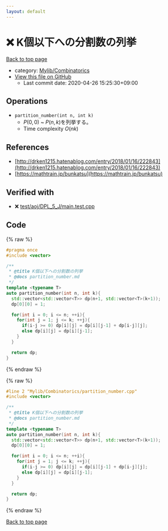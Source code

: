 ```yaml
---
layout: default
---
```


<!-- mathjax config similar to math.stackexchange -->
<script type="text/javascript" async
  src="https://cdnjs.cloudflare.com/ajax/libs/mathjax/2.7.5/MathJax.js?config=TeX-MML-AM_CHTML">
</script>
<script type="text/x-mathjax-config">
  MathJax.Hub.Config({
    TeX: { equationNumbers: { autoNumber: "AMS" }},
    tex2jax: {
      inlineMath: [ ['$','$'] ],
      processEscapes: true
    },
    "HTML-CSS": { matchFontHeight: false },
    displayAlign: "left",
    displayIndent: "2em"
  });
</script>

<script type="text/javascript" src="https://cdnjs.cloudflare.com/ajax/libs/jquery/3.4.1/jquery.min.js"></script>
<script src="https://cdn.jsdelivr.net/npm/jquery-balloon-js@1.1.2/jquery.balloon.min.js" integrity="sha256-ZEYs9VrgAeNuPvs15E39OsyOJaIkXEEt10fzxJ20+2I=" crossorigin="anonymous"></script>
<script type="text/javascript" src="../../../assets/js/copy-button.js"></script>
<link rel="stylesheet" href="../../../assets/css/copy-button.css" />


# :x: K個以下への分割数の列挙

<a href="../../../index.html">Back to top page</a>

* category: <a href="../../../index.html#8fcb53b240254087f9d87015c4533bd0">Mylib/Combinatorics</a>
* <a href="{{ site.github.repository_url }}/blob/master/Mylib/Combinatorics/partition_number.cpp">View this file on GitHub</a>
    - Last commit date: 2020-04-26 15:25:30+09:00




## Operations

- `partition_number(int n, int k)`
	- $P(0,0)$ ~ $P(n,k)$を列挙する。
	- Time complexity $O(nk)$

## References

- [http://drken1215.hatenablog.com/entry/2018/01/16/222843](http://drken1215.hatenablog.com/entry/2018/01/16/222843)
- [https://mathtrain.jp/bunkatsu](https://mathtrain.jp/bunkatsu)


## Verified with

* :x: <a href="../../../verify/test/aoj/DPL_5_J/main.test.cpp.html">test/aoj/DPL_5_J/main.test.cpp</a>


## Code

<a id="unbundled"></a>
{% raw %}
```cpp
#pragma once
#include <vector>

/**
 * @title K個以下への分割数の列挙
 * @docs partition_number.md
 */
template <typename T>
auto partition_number(int n, int k){
  std::vector<std::vector<T>> dp(n+1, std::vector<T>(k+1));
  dp[0][0] = 1;

  for(int i = 0; i <= n; ++i){
    for(int j = 1; j <= k; ++j){
      if(i-j >= 0) dp[i][j] = dp[i][j-1] + dp[i-j][j];
      else dp[i][j] = dp[i][j-1];
    }
  }

  return dp;
}

```
{% endraw %}

<a id="bundled"></a>
{% raw %}
```cpp
#line 2 "Mylib/Combinatorics/partition_number.cpp"
#include <vector>

/**
 * @title K個以下への分割数の列挙
 * @docs partition_number.md
 */
template <typename T>
auto partition_number(int n, int k){
  std::vector<std::vector<T>> dp(n+1, std::vector<T>(k+1));
  dp[0][0] = 1;

  for(int i = 0; i <= n; ++i){
    for(int j = 1; j <= k; ++j){
      if(i-j >= 0) dp[i][j] = dp[i][j-1] + dp[i-j][j];
      else dp[i][j] = dp[i][j-1];
    }
  }

  return dp;
}

```
{% endraw %}

<a href="../../../index.html">Back to top page</a>

